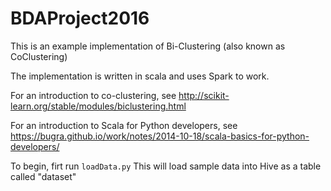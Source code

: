 # BDAProject2016

This is an example implementation of Bi-Clustering (also known as CoClustering)

The implementation is written in scala and uses Spark to work.

For an introduction to co-clustering, see http://scikit-learn.org/stable/modules/biclustering.html


For an introduction to Scala for Python developers, see https://bugra.github.io/work/notes/2014-10-18/scala-basics-for-python-developers/


To begin, firt run <code>loadData.py</code> This will load sample data into Hive as a table called "dataset"